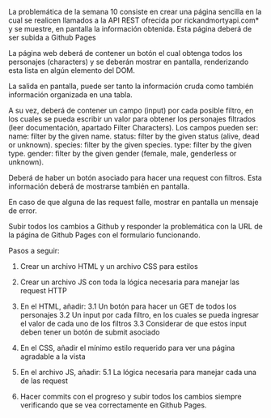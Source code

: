 La problemática de la semana 10 consiste en crear una página sencilla en la cual se realicen llamados a la API REST ofrecida por rickandmortyapi.com* y se muestre, en pantalla la información obtenida. Esta página deberá de ser subida a Github Pages

La página web deberá de contener un botón el cual obtenga todos los personajes (characters) y se deberán mostrar en pantalla, renderizando esta lista en algún elemento del DOM.

La salida en pantalla, puede ser tanto la información cruda como también información organizada en una tabla.

A su vez, deberá de contener un campo (input) por cada posible filtro, en los cuales se pueda escribir un valor para obtener los personajes filtrados (leer documentación, apartado Filter Characters). Los campos pueden ser:
name: filter by the given name.
status: filter by the given status (alive, dead or unknown).
species: filter by the given species.
type: filter by the given type.
gender: filter by the given gender (female, male, genderless or unknown).

Deberá de haber un botón asociado para hacer una request con filtros. Esta información deberá de mostrarse también en pantalla.

En caso de que alguna de las request falle, mostrar en pantalla un mensaje de error.

Subir todos los cambios a Github y responder la problemática con la URL de la página de Github Pages con el formulario funcionando.

Pasos a seguir:
1. Crear un archivo HTML y un archivo CSS para estilos

2. Crear un archivo JS con toda la lógica necesaria para manejar las request HTTP

3. En el HTML, añadir:
3.1 Un botón para hacer un GET de todos los personajes
3.2 Un input por cada filtro, en los cuales se pueda ingresar el valor de cada uno de los filtros
3.3 Considerar de que estos input deben tener un botón de submit asociado

4. En el CSS, añadir el mínimo estilo requerido para ver una página agradable a la vista

5. En el archivo JS, añadir:
5.1 La lógica necesaria para manejar cada una de las request

6. Hacer commits con el progreso y subir todos los cambios siempre verificando que se vea correctamente en Github Pages.
